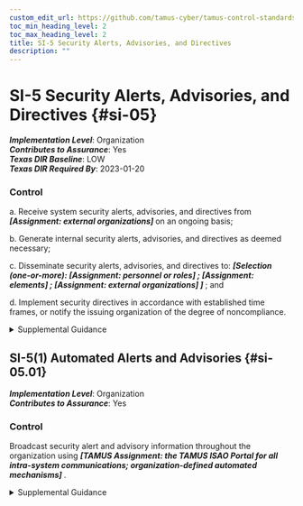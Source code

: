 ```yaml
---
custom_edit_url: https://github.com/tamus-cyber/tamus-control-standards/tree/main/content/tamus.edu/TAMUS_profile.yaml
toc_min_heading_level: 2
toc_max_heading_level: 2
title: SI-5 Security Alerts, Advisories, and Directives
description: ""
---
```


# SI-5 Security Alerts, Advisories, and Directives {#si-05}

_**Implementation Level**_: Organization\
_**Contributes to Assurance**_: Yes\
_**Texas DIR Baseline**_: LOW\
_**Texas DIR Required By**_: 2023-01-20

### Control



a. Receive system security alerts, advisories, and directives from <strong title="si-05_odp.01"> <em>[Assignment: external organizations]</em> </strong> on an ongoing basis;

b. Generate internal security alerts, advisories, and directives as deemed necessary;

c. Disseminate security alerts, advisories, and directives to: <strong title="si-05_odp.02"> <em>[Selection (one-or-more): <strong title="si-05_odp.03"> <em>[Assignment: personnel or roles]</em> </strong>; <strong title="si-05_odp.04"> <em>[Assignment: elements]</em> </strong>; <strong title="si-05_odp.05"> <em>[Assignment: external organizations]</em> </strong>]</em> </strong> ; and

d. Implement security directives in accordance with established time frames, or notify the issuing organization of the degree of noncompliance.


<details><summary>Supplemental Guidance</summary>The Cybersecurity and Infrastructure Security Agency (CISA) generates security alerts and advisories to maintain situational awareness throughout the Federal Government. Security directives are issued by OMB or other designated organizations with the responsibility and authority to issue such directives. Compliance with security directives is essential due to the critical nature of many of these directives and the potential (immediate) adverse effects on organizational operations and assets, individuals, other organizations, and the Nation should the directives not be implemented in a timely manner. External organizations include supply chain partners, external mission or business partners, external service providers, and other peer or supporting organizations.</details>


## SI-5(1) Automated Alerts and Advisories {#si-05.01}

_**Implementation Level**_: Organization\
_**Contributes to Assurance**_: Yes

### Control

Broadcast security alert and advisory information throughout the organization using <strong title="si-05.01_odp"> <em>[TAMUS Assignment: the TAMUS ISAO Portal for all intra-system communications; organization-defined automated mechanisms]</em> </strong>.


<details><summary>Supplemental Guidance</summary>The significant number of changes to organizational systems and environments of operation requires the dissemination of security-related information to a variety of organizational entities that have a direct interest in the success of organizational mission and business functions. Based on information provided by security alerts and advisories, changes may be required at one or more of the three levels related to the management of risk, including the governance level, mission and business process level, and the information system level.</details>
